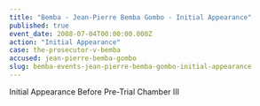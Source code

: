 ```yaml
---
title: "Bemba - Jean-Pierre Bemba Gombo - Initial Appearance"
published: true
event_date: 2008-07-04T00:00:00.000Z
action: "Initial Appearance"
case: the-prosecutor-v-bemba
accused: jean-pierre-bemba-gombo
slug: bemba-events-jean-pierre-bemba-gombo-initial-appearance
---
```


Initial Appearance Before Pre-Trial Chamber III
